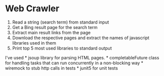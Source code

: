 Web Crawler
===========

1. Read a string (search term) from standard input
2. Get a Bing result page for the search term
3. Extract main result links from the page
4. Download the respective pages and extract the names of javascript libraries used in them
5. Print top 5 most used libraries to standard output

I've used 
    * jsoup library for parsing HTML pages.
    * completableFuture class for handling tasks that can run concurrently in a non-blocking way
    * wiremock to stub http calls in tests
    * junit5 for unit tests
    


